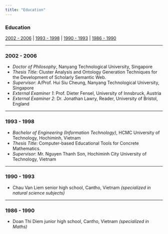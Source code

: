 ```yaml
---
title: "Education"
---
```


### Education

[2002 - 2006](#2002-2006) | [1993 - 1998](#1993-1998) | [1990 - 1993](#1990-1993) | [1986 - 1990](#1986-1990)

---

### 2002 - 2006
- *Doctor of Philosophy*, Nanyang Technological University, Singapore
- *Thesis Title*: Cluster Analysis and Ontology Generation Techniques for the Development of Scholarly Semantic Web.
- *Supervisor*: A/Prof. Hui Siu Cheung, Nanyang Technological University, Singapore
- *External Examiner 1*: Prof. Dieter Fensel, University of Innsbruck, Austria
- *External Examiner 2*: Dr. Jonathan Lawry, Reader, University of Bristol, England

---

### 1993 - 1998
- *Bachelor of Engineering (Information Technology)*, HCMC University of Technology, Hochiminh, Vietnam
- *Thesis Title*: Computer-based Educational Tools for Concrete Mathematics.
- *Supervisor*: Mr. Nguyen Thanh Son, Hochiminh City University of Technology, Vietnam

---

### 1990 - 1993
- Chau Van Liem senior high school, Cantho, Vietnam *(specialized in natural science subjects)*

---

### 1986 - 1990
- Doan Thi Diem junior high school, Cantho, Vietnam *(specialized in Maths)*

